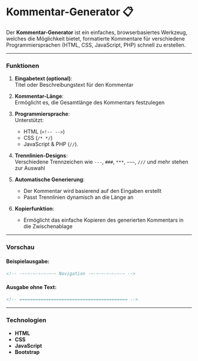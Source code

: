 # Kommentar-Generator 📋

Der **Kommentar-Generator** ist ein einfaches, browserbasiertes Werkzeug, welches die Möglichkeit bietet, formatierte Kommentare für verschiedene Programmiersprachen (HTML, CSS, JavaScript, PHP) schnell zu erstellen.

---

### Funktionen

1. **Eingabetext (optional)**:  
   Titel oder Beschreibungstext für den Kommentar

2. **Kommentar-Länge**:  
   Ermöglicht es, die Gesamtlänge des Kommentars festzulegen

3. **Programmiersprache**:  
   Unterstützt:
   - HTML (`<!-- -->`)
   - CSS (`/* */`)
   - JavaScript & PHP (`//`).

4. **Trennlinien-Designs**:  
   Verschiedene Trennzeichen wie `---`, `###`, `***`, `~~~`, `///` und mehr stehen zur Auswahl

5. **Automatische Generierung**:  
   - Der Kommentar wird basierend auf den Eingaben erstellt
   - Passt Trennlinien dynamisch an die Länge an

6. **Kopierfunktion**:  
   - Ermöglicht das einfache Kopieren des generierten Kommentars in die Zwischenablage
---
### Vorschau

#### Beispielausgabe:
```html
<!-- -~-~-~-~-~-~-~ Navigation -~-~-~-~-~-~-~ -->
```

#### Ausgabe ohne Text:
```html
<!-- ========================================= -->
```
---

### Technologien

- **HTML**
- **CSS**
- **JavaScript**
- **Bootstrap**